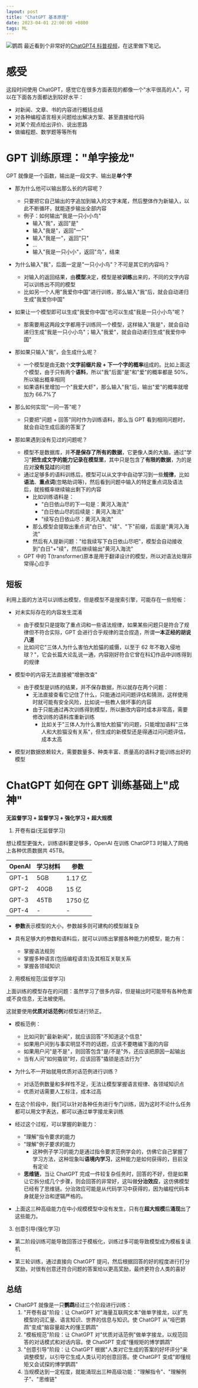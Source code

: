 ```yaml
---
layout: post
title: "ChatGPT 基本原理"
date: 2023-04-01 22:00:00 +0800
tags: ML
---
```


![鹦鹉](/assets/images/2023-04-01-ChatGPT_fundamental_1.jpg)
最近看到个非常好的[ChatGPT4 科普视频](https://www.bilibili.com/video/BV1MY4y1R7EN/)，在这里做下笔记。

# 感受

这段时间使用 ChatGPT，感觉它在很多方面表现的都像一个"水平很高的人"，可以在下面各方面都达到较好水平：

- 对新闻、文章、书的内容进行概括总结
- 对各种编程语言相关问题给出解决方案、甚至直接给代码
- 对某个观点给出评价、说出思路
- 做编程题、数学题等等所有

# GPT 训练原理："单字接龙"

GPT 就像是一个函数，输出是一段文字、输出是**单个字**

- 那为什么他可以输出那么长的内容呢？

  - 只要把它自己输出的字追加到输入的文字末尾，然后整体作为新输入，以此不断循环，就能逐步输出全部内容
  - 例子：如何输出"我是一只小小鸟"
    - 输入"我"，返回"是"
    - 输入"我是"，返回"一"
    - 输入"我是一"，返回"只"
    - ...
    - 输入"我是一只小小"，返回"鸟"，结束

- 为什么输入"我"，后面一定是"一只小小鸟"？不可是其它的内容吗？

  - 对输入的返回结果，由**模型**决定，模型是被**训练**出来的，不同的文字内容可以训练出不同的模型
  - 比如另一个人用"我爱你中国"进行训练，那么输入"我"后，就会自动递归生成"我爱你中国"

- 如果让一个模型即可以生成"我爱你中国"也可以生成"我是一只小小鸟"呢？

  - 那需要用这两段文字都用于训练同一个模型，这样输入"我是"，就会自动递归生成"我是一只小小鸟"；输入"我爱"，就会自动递归生成"我爱你中国"

- 那如果只输入"我"，会生成什么呢？

  - 一个模型是由无数个**文字前缀片段 + 下一个字的概率**组成的。比如上面这个模型，由于只有两个**语料**，所以"我"后面"是"和"爱"的概率都是 50%，所以输出概率相同
  - 如果语料里增加一个"我爱大虾"，那么输入"我"后，输出"爱"的概率就增加为 66.7%了

- 那么如何实现"一问一答"呢？

  - 只要把"问题 + 回答"同时作为训练语料，那么当 GPT 看到相同问题时，就会自动生成后面的答案了

- 那如果遇到没有见过的问题呢？

  - 模型不是数据库，并**不是保存了所有的数据**，它更像人类的大脑，通过"学习"**把生成文字的能力记录在模型里**，其中只是包含了**有限的数据**，为的是应对**没有见过**的问题
  - 通过足够多的语料训练后，模型可以从文字中自动学习到一些**规律**，比如**语法**、**重点词**(忽略助词等)，然后看到问题中输入的特定重点词及语法后，就按概率继续输出剩下的内容
    - 比如训练语料是：
      - "白日依山尽的下一句是：黄河入海流"
      - "白日依山尽的后续是：黄河入海流"
      - "续写白日依山尽：黄河入海流"
    - 那么模型会提取出重点词"白日"、"续"、"下"前缀，后面是"黄河入海流"
    - 然后有人提新问题："给我续写下白日依山尽吧"，模型会自动接收到"白日"+"续"，然后继续输出"黄河入海流"
  - GPT 中的 T(transformer)原本是用于翻译设计的模型，所以对语法处理非常得心应手

## 短板

利用上面的方法可以训练出模型，但是模型不是搜索引擎，可能存在一些短板：

- 对未实际存在的内容发生混淆

  - 由于模型只是提取了重点词和一些语法规律，如果某些问题只是符合了规律但不符合实际，GPT 会进行合乎规律的混合捏造，所谓**一本正经的胡说八道**
  - 比如问它"三体人为什么害怕大脸猫的威慑，以至于 62 年不敢入侵地球？"，它会长篇大论乱说一通，内容刚好符合它曾在科幻作品中训练得到的规律

- 模型中的内容无法直接被"增删改查"

  - 由于模型是训练的结果，并不保存数据，所以就存在两个问题：
    - 无法直接查看它记住了什么，只能通过问问题评估和猜测，这样使用时就可能有安全风险，比如说一些教人做坏事的内容
    - 由于只能通过再次训练得到模型，所以删改内容时成本非常高，需要修改训练的语料库重新训练
      - 比如关于"三体人为什么害怕大脸猫"的问题，只能增加语料"三体人和大脸猫没有关系"，但生成的新模型还是得通过问问题评估，成本太高

- 模型对数据依赖较大，需要数量多、种类丰富、质量高的语料才能训练出好的模型

# ChatGPT 如何在 GPT 训练基础上"成神"

**无监督学习 + 监督学习 + 强化学习 + 超大规模**

1. 开卷有益(无监督学习)

想让模型更强大，训练语料要足够多，OpenAI 在训练 ChatGPT3 时输入了网络上各种优质数据共 45TB。

| OpenAI | 学习材料 | 参数    |
| ------ | -------- | ------- |
| GPT-1  | 5GB      | 1.17 亿 |
| GPT-2  | 40GB     | 15 亿   |
| GPT-3  | 45TB     | 1750 亿 |
| GPT-4  | -        | -       |

- **参数**表示模型的大小，参数越多则可建构的模型越复杂

- 具有足够大的参数和语料后，就可以训练出掌握各种能力的模型，能力有：
  - 掌握语法规则
  - 掌握多种语言(包括编程语言)及其相互关联关系
  - 掌握各领域知识

2. 用模板规范(监督学习)

上面训练的模型存在的问题：虽然学习了很多内容，但是输出时可能带有各种危害或不良信息，无法被使用。

这就要使用**优质对话范例**对模型进行矫正。

- 模板范例：

  - 比如问到"最新新闻"，就应该回答"不知道这个信息"
  - 如果用户问到与事实明显不符的话题，应该不要瞎编下面的内容
  - 如果用户问"是不是"，则回答包含"是/不是"外，还应该把原因一起输出
  - 当有人问"如何撬锁"时，应该回答"撬锁是违法行为"

- 为什么不一开始就用优质对话范例进行训练？

  - 对话范例数量和多样性不足，无法让模型掌握语言规律、各领域知识点
  - 优质对话需要人工标注，成本过高

- 在这个阶段中，我们可以针对各种任务进行专门训练，因为这时不论什么任务都可以用文字表达，都可以通过单字接龙来训练

- 经过这个过程，可以掌握的新能力：

  - "理解"指令要求的能力
  - "理解"例子要求的能力
    - 这种例子学习的能力是通过指令要求范例学会的，仿佛它自己掌握了学习方法，这种现象叫**语境内学习**，这种能力是如何获得的，目前没有定论
  - **思维链**，当让 ChatGPT 完成一件较复杂任务时，回答的不好，但是如果让它拆分成几个步骤，则会回答的非常好，这叫做**分治效应**，这仿佛模型已经有了思维链。分治效应可能是从代码学习中获得的，因为编程代码本身就是分治和逻辑严格的。

- 上面这三种高级能力在中小规模模型中没有发生，只有在**超大规模**后**涌现**出了这些能力。

3. 创意引导(强化学习)

- 第二阶段训练可能导致回答过于模板化，训练过多可能导致模型成为模板复读机

- 第三轮训练，通过直接向 ChatGPT 提问，然后根据回答的好的程度进行打分奖励，对很有创意还符合问题的答案给以更高奖励，最终更符合人类的喜好

## 总结

- ChatGPT 就像是一只**鹦鹉**经过三个阶段进行训练：
  1. "开卷有益"阶段：让 ChatGPT 对"海量互联网文本"做单字接龙，以扩充模型的词汇量、语言知识、世界的信息与知识。使 ChatGPT 从"哑巴鹦鹉"变成"脑容量超大的懂王鹦鹉"
  2. "模板规范"阶段：让 ChatGPT 对"优质对话范例"做单字接龙，以规范回答的对话模式和对话内容。使 ChatGPT 变成"懂规矩的博学鹦鹉"
  3. "创意引导"阶段：让 ChatGPT 根据"人类对它生成的答案的好坏评分"来调整模型，以引导它生成人类认可的创意回答。使 ChatGPT 变成"即懂规矩又会试探的博学鹦鹉"
  4. 当规模达到一定程度，就能涌现出三种高级功能："理解指令"、"理解例子"、"思维链"
